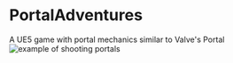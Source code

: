 # PortalAdventures
A UE5 game with portal mechanics similar to Valve's Portal
![example of shooting portals](/Wiki/Media/PortalShootingExample.gif)
